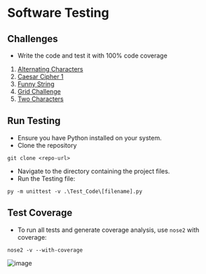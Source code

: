 # Software Testing
 
## Challenges
 - Write the code and test it with 100% code coverage
   
1. [Alternating Characters](https://www.hackerrank.com/challenges/alternating-characters/problem?isFullScreen=true)
2. [Caesar Cipher 1](https://www.hackerrank.com/challenges/caesar-cipher-1/problem?isFullScreen=true)
3. [Funny String](https://www.hackerrank.com/challenges/funny-string/problem?isFullScreen=true)
4. [Grid Challenge](https://www.hackerrank.com/challenges/grid-challenge/problem?isFullScreen=true)
5. [Two Characters](https://www.hackerrank.com/challenges/two-characters/problem?isFullScreen=true)

## Run Testing
  - Ensure you have Python installed on your system.
  - Clone the repository 
```Copy code
git clone <repo-url>
```
  - Navigate to the directory containing the project files.
  - Run the Testing file:
```Copy code
py -m unittest -v .\Test_Code\[filename].py
```

## Test Coverage

 - To run all tests and generate coverage analysis, use `nose2` with coverage:
```Copy code
nose2 -v --with-coverage
```
![image](https://github.com/Keetasin/Software_Testing/assets/151896052/56a41906-1e00-4a19-be3e-90888ff9bbb4)


